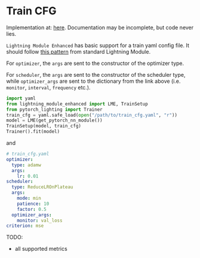# Train CFG

Implementation at: [here](../lightning_module_enhanced/train_setup/train_setup.py). Documentation may be incomplete,
but code never lies.

`Lightning Module Enhanced` has basic support for a train yaml config file. It should follow
[this pattern](https://pytorch-lightning.readthedocs.io/en/stable/api/pytorch_lightning.core.LightningModule.html#pytorch_lightning.core.LightningModule.configure_optimizers)
from standard Lightning Module.

For `optimizer`, the `args` are sent to the constructor of the optimizer type.

For `scheduler`, the `args` are sent to the constructor of the scheduler type, while `optimizer_args` are sent to the
dictionary from the link above (i.e. `monitor`, `interval`, `frequency` etc.).


```python
import yaml
from lightning_module_enhanced import LME, TrainSetup
from pytorch_lighting import Trainer
train_cfg = yaml.safe_load(open("/path/to/train_cfg.yaml", "r"))
model = LME(get_pytorch_nn_module())
TrainSetup(model, train_cfg)
Trainer().fit(model)
```

and

```yaml
# train_cfg.yaml
optimizer:
  type: adamw
  args:
    lr: 0.01
scheduler:
  type: ReduceLROnPlateau
  args:
    mode: min
    patience: 10
    factor: 0.5
  optimizer_args:
    monitor: val_loss
criterion: mse
```

TODO:
- all supported metrics
